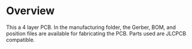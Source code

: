 # Overview

This a 4 layer PCB. In the manufacturing folder, the Gerber, BOM, and position files are available for fabricating the PCB. Parts used are JLCPCB compatible.